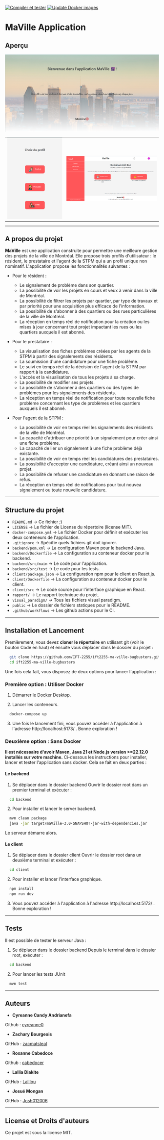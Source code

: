 [![Compiler et tester](https://github.com/IFT-2255/ift2255-ma-ville-bugbusters/actions/workflows/test.yml/badge.svg)](https://github.com/IFT-2255/ift2255-ma-ville-bugbusters/actions/workflows/test.yml)
[![Update Docker images](https://github.com/IFT-2255/ift2255-ma-ville-bugbusters/actions/workflows/docker.yml/badge.svg)](https://github.com/IFT-2255/ift2255-ma-ville-bugbusters/actions/workflows/docker.yml)

# MaVille Application


## Aperçu
<img alt="start of application" src="/public/showcase.png">
<table>
  <tr>
    <td>
      <img alt="aperçu petit écran" src="/public/showcase1.png">
    </td>
    <td>
      <img alt="aperçu ordinateur" src="/public/showcase2.png">
    </td>
  </tr>
</table>

---

## A propos du projet

**MaVille** est une application construite pour permettre une meilleure gestion des projets de la ville de Montréal. Elle
propose trois profils d'utilisateur : le résident, le prestataire et l'agent de la STPM qui a un profil unique non nominatif.
L'application propose les fonctionnalités suivantes : 

- Pour le résident : 
    - Le signalement de problème dans son quartier.
    - La possibilité de voir les projets en cours et veux à venir dans la ville de Montréal.
    - La possibilité de filtrer les projets par quartier, par type de travaux et par priorité pour une acquisition plus efficace de l'information.
    - La possibilité de s'abonner à des quartiers ou des rues particulières de la ville de Montréal.
    - La réception en temps réel de notification pour la création ou les mises à jour concernant tout projet impactant les rues ou les quartiers auxquels il est abonné.

- Pour le prestataire : 
    - La visualisation des fiches problèmes créées par les agents de la STPM à partir des signalements des résidents.
    - La soumission d'une candidature pour une fiche problème.
    - Le suivi en temps réel de la décision de l'agent de la STPM par rapport à la candidature.
    - L'accès et la visualisation de tous les projets à sa charge.
    - La possibilité de modifier ses projets.
    - La possibilité de s'abonner à des quartiers ou des types de problèmes pour les signalements des résidents.
    - La réception en temps réel de notification pour toute nouvelle fiche problème concernant les type de problèmes et les quartiers auxquels il est abonné.

- Pour l'agent de la STPM : 
    - La possibilité de voir en temps réel les signalements des résidents de la ville de Montréal.
    - La capacité d'attribuer une priorité à un signalement pour créer ainsi une fiche problème.
    - La capacité de lier un signalement à une fiche problème déjà existante.
    - La possibilité de voir en temps réel les candidatures des prestataires.
    - La possibilité d'accepter une candidature, créant ainsi un nouveau projet.
    - La possibilité de refuser une candidature en donnant une raison de refus.
    - La réception en temps réel de notifications pour tout nouvea signalement ou toute nouvelle candidature.

---

## Structure du projet

- `README.md`            -> Ce fichier ;)
- `LICENSE`              -> Le fichier de License du répertoire (license MIT).
- `docker-compose.yml`   -> Le fichier Docker pour définir et exécuter les deux conteneurs de l'application.
- `.gitignore`           -> Spécifie quels fichiers git doit ignorer.
- `backend/pom.xml`      -> La configuration Maven pour le backend Java.
- `backend/Dockerfile`   -> La configuration su conteneur docker pour le backend.
- `backend/src/main`     -> Le code pour l'application.
- `backend/src/test`     -> Le code pour les tests.
- `client/package.json`  -> La configuration npm pour le client en React.js.
- `client/Dockerfile`    -> La configuration su conteneur docker pour le client.
- `client/src`           -> Le code source pour l'interface graphique en React.
- `rapport/`             -> Le rapport technique du projet.
- `visual_paradigm/`     -> Tous les fichiers visual paradigm.
- `public`               -> Le dossier de fichiers statiques pour le README.
- `.github/workflows`    -> Les github actions pour le CI.

---

## Installation et Lancement

Premièrement, vous devez **cloner le répertoire** en utilisant git (voir le bouton Code en haut) et ensuite
vous déplacer dans le dossier du projet :
  ```bash
    git clone https://github.com/IFT-2255/ift2255-ma-ville-bugbusters.git
    cd ift2255-ma-ville-bugbusters
  ```

Une fois cela fait, vous disposez de deux options pour lancer l'application : 

### Première option : Utiliser Docker

1. Démarrer le Docker Desktop.

2. Lancer les conteneurs.
  ```bash
    docker-compose up
  ```

3. Une fois le lancement fini, vous pouvez accéder à l'application à l'adresse http://localhost:5173/ . Bonne exploration !



### Deuxième option : Sans Docker

**Il est nécessaire d'avoir Maven, Java 21 et Node.js version >=22.12.0 installés sur votre machine.**
Ci-dessous les instructions pour installer, lancer et tester l'application sans docker. Cela se fait en deux parties : 

#### Le backend

1. Se déplacer dans le dossier backend
  Ouvrir le dossier root dans un premier terminal et exécuter :
  ```bash
    cd backend
  ```

2. Pour installer et lancer le server backend.
  ```bash
    mvn clean package
    java -jar target/maVille-3.0-SNAPSHOT-jar-with-dependencies.jar
  ```
  Le serveur démarre alors.


#### Le client

1. Se déplacer dans le dossier client
  Ouvrir le dossier root dans un deuxième terminal et exécuter : 
  ```bash
    cd client
  ```

2. Pour installer et lancer l'interface graphique.
  ```bash
    npm install
    npm run dev
  ```

3. Vous pouvez accéder à l'application à l'adresse http://localhost:5173/ . Bonne exploration !

---

## Tests

Il est possible de tester le serveur Java : 

1. Se déplacer dans le dossier backend
  Depuis le terminal dans le dossier root, exécuter :
  ```bash
    cd backend
  ```

2. Pour lancer les tests JUnit
  ```bash
    mvn test
  ```

---

## Auteurs

- **Cyreanne Candy Andrianefa**

Github : [cyreanne0](https://github.com/cyreanne0)

- **Zachary Bourgeois**

GitHub : [zacmatsteal](https://github.com/zacmatsteal)

- **Roxanne Cabedoce**

Github : [cabedocer](https://github.com/cabedocer)

- **Lallia Diakite**

GitHub : [Lalllou](https://github.com/Lalllou)

- **Josué Mongan**

GitHub : [Josh012006](https://github.com/Josh012006)

---

## License et Droits d'auteurs

Ce projet est sous la license MIT.